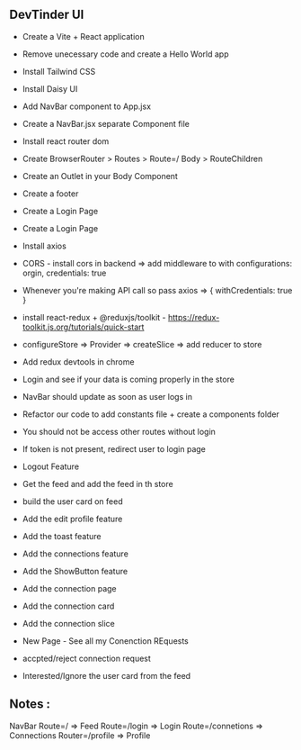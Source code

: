 ## DevTinder UI

- Create a Vite + React application
- Remove unecessary code and create a Hello World app

- Install Tailwind CSS
- Install Daisy UI
- Add NavBar component to App.jsx

- Create a NavBar.jsx separate Component file
- Install react router dom
- Create BrowserRouter > Routes > Route=/ Body > RouteChildren
- Create an Outlet in your Body Component
- Create a footer
- Create a Login Page

- Create a Login Page
- Install axios
- CORS - install cors in backend => add middleware to with configurations: orgin, credentials: true
- Whenever you're making API call so pass axios => { withCredentials: true }

- install react-redux + @reduxjs/toolkit - https://redux-toolkit.js.org/tutorials/quick-start
- configureStore => Provider => createSlice => add reducer to store
- Add redux devtools in chrome
- Login and see if your data is coming properly in the store
- NavBar should update as soon as user logs in
- Refactor our code to add constants file + create a components folder

- You should not be access other routes without login
- If token is not present, redirect user to login page

- Logout Feature

- Get the feed and add the feed in th store
- build the user card on feed

- Add the edit profile feature
- Add the toast feature
- Add the connections feature
- Add the ShowButton feature

- Add the connection page
- Add the connection card
- Add the connection slice

- New Page - See all my Conenction REquests
- accpted/reject connection request
- Interested/Ignore the user card from the feed

## Notes :

NavBar
Route=/ => Feed
Route=/login => Login
Route=/connetions => Connections
Router=/profile => Profile
